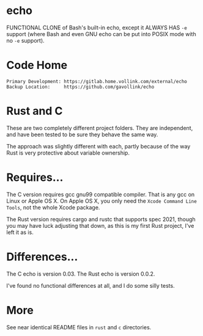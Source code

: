 # echo

FUNCTIONAL CLONE of Bash's built-in echo, except it ALWAYS
HAS `-e` support (where Bash and even GNU echo can be
put into POSIX mode with no `-e` support).

# Code Home

    Primary Development: https://gitlab.home.vollink.com/external/echo
    Backup Location:     https://github.com/gavollink/echo

# Rust and C

These are two completely different project folders.
They are independent, and have been tested to be sure they
behave the same way.

The approach was slightly different with each, partly because of
the way Rust is very protective about variable ownership.

# Requires...

The C version requires gcc gnu99 compatible compiler.  That is
any gcc on Linux or Apple OS X.  On Apple OS X, you only need the
`Xcode Command Line Tools`, not the whole Xcode package.

The Rust version requires cargo and rustc that supports spec 2021,
though you may have luck adjusting that down, as this is my first
Rust project, I've left it as is.

# Differences...

The C echo is version 0.03.
The Rust echo is version 0.0.2.

I've found no functional differences at all, and I do some silly
tests.

# More

See near identical README files in `rust` and `c` directories.
